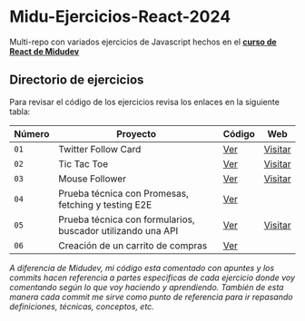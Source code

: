 # Midu-Ejercicios-React-2024

Multi-repo con variados ejercicios de Javascript hechos en el **[curso de React de Midudev](https://www.youtube.com/playlist?list=PLUofhDIg_38q4D0xNWp7FEHOTcZhjWJ29)**

## Directorio de ejercicios

Para revisar el código de los ejercicios revisa los enlaces en la siguiente tabla:

| Número | Proyecto | Código | Web
| --- | --- | --- | --- |
| `01` | Twitter Follow Card | [Ver](projects/01-twitter-follow-card/) | [Visitar](https://joshua.cl/m/react/twitter-follow-card/)
| `02` | Tic Tac Toe | [Ver](projects/02-tic-tac-toe/) | [Visitar](https://joshua.cl/m/react/tic-tac-toe/)
| `03` | Mouse Follower | [Ver](projects/03-mouse-follower) | [Visitar](https://joshua.cl/m/react/mouse-follower/)
| `04` | Prueba técnica con Promesas, fetching y testing E2E | [Ver](projects/04-react-prueba-tecnica) |
| `05` | Prueba técnica con formularios, buscador utilizando una API | [Ver](projects/05-react-buscador-peliculas) | [Visitar](https://joshua.cl/m/react/buscador-peliculas/)
| `06` | Creación de un carrito de compras | [Ver](projects/06-shopping-cart) |

_A diferencia de Midudev, mi código esta comentado con apuntes y los commits hacen referencia a partes especificas de cada ejercicio donde voy comentando según lo que voy haciendo y aprendiendo. También de esta manera cada commit me sirve como punto de referencia para ir repasando definiciones, técnicas, conceptos, etc._
